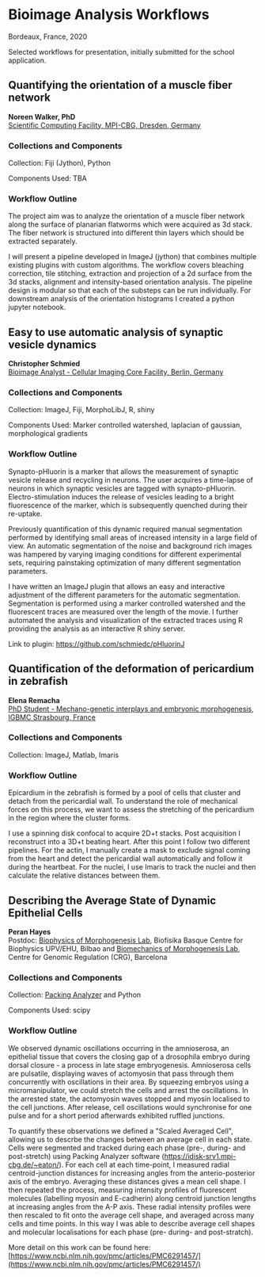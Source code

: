# Bioimage Analysis Workflows

Bordeaux, France, 2020

Selected workflows for presentation, initially submitted for the school application. 

## Quantifying the orientation of a muscle fiber network

**Noreen Walker, PhD**  
[Scientific Computing Facility, MPI-CBG, Dresden, Germany](https://www.mpi-cbg.de/services-facilities/core-facilities/scientific-computing-facility/service-portfolio-overview/)

### Collections and Components 

Collection: Fiji (Jython), Python

Components Used: TBA

### Workflow Outline

The project aim was to analyze the orientation of a muscle fiber network along the surface of planarian flatworms which were acquired as 3d stack. The fiber network is structured into different thin layers which should be extracted separately.

I will present a pipeline developed in ImageJ (jython) that combines multiple existing plugins with custom algorithms. The workflow covers bleaching correction, tile stitching, extraction and projection of a 2d surface from the 3d stacks, alignment and intensity-based orientation analysis. The pipeline design is modular so that each of the substeps can be run individually. For downstream analysis of the orientation histograms I created a python jupyter notebook.

## Easy to use automatic analysis of synaptic vesicle dynamics

**Christopher Schmied**         
[Bioimage Analyst - Cellular Imaging Core Facility, Berlin, Germany](https://www.leibniz-fmp.de/core-facilities/cellular-imaging/lehmann/research.html)

### Collections and Components 

Collection: ImageJ, Fiji, MorphoLibJ, R, shiny 

Components Used: Marker controlled watershed, laplacian of gaussian, morphological gradients

### Workflow Outline

Synapto-pHluorin is a marker that allows the measurement of synaptic vesicle release and recycling in neurons. The user acquires a time-lapse of neurons in which synaptic vesicles are tagged with synapto-pHluorin. Electro-stimulation induces the release of vesicles  leading to a bright fluorescence of the marker, which is subsequently quenched during their re-uptake. 

Previously quantification of this dynamic required manual segmentation performed by identifying small areas of increased intensity in a large field of view. An automatic segmentation of the noise and background rich images was hampered by varying imaging conditions for different experimental sets, requiring painstaking optimization of many different segmentation parameters.

I have written an ImageJ plugin that allows an easy and interactive adjustment of the different parameters for the automatic segmentation. Segmentation is performed using a marker controlled watershed and the fluorescent traces are measured over the length of the movie. I further automated the analysis and visualization of the extracted traces using R providing the analysis as an interactive R shiny server. 

Link to plugin: https://github.com/schmiedc/pHluorinJ



## Quantification of the deformation of pericardium in zebrafish

**Elena Remacha**        
[PhD Student - Mechano-genetic interplays and embryonic morphogenesis, IGBMC Strasbourg, France](http://www.igbmc.fr/research/department/1/team/15/)

### Collections and Components 

Collection: ImageJ, Matlab, Imaris 

### Workflow Outline

Epicardium in the zebrafish is formed by a pool of cells that cluster and detach from the pericardial wall. To understand the role of mechanical forces on this process, we want to assess the stretching of the pericardium in the region where the cluster forms.

I use a spinning disk confocal to acquire 2D+t stacks. Post acquisition I reconstruct into a 3D+t beating heart. After this point I follow two different pipelines. For the actin, I manually create a mask to exclude signal coming from the heart and detect the pericardial wall automatically and follow it during the heartbeat. For the nuclei, I use Imaris to track the nuclei and then calculate the relative distances between them.


## Describing the Average State of Dynamic Epithelial Cells

**Peran Hayes**  
Postdoc: [Biophysics of Morphogenesis Lab]( http://biofisika.org/research-lines/biophysics-of-morphogenesis/), Biofisika Basque Centre for Biophysics UPV/EHU, Bilbao
and [Biomechanics of Morphogenesis Lab]( https://www.crg.eu/en/programmes-groups/solon-lab), Centre for Genomic Regulation (CRG), Barcelona

### Collections and Components 

Collection: [Packing Analyzer](https://idisk-srv1.mpi-cbg.de/~eaton/) and Python

Components Used: scipy

### Workflow Outline

We observed dynamic oscillations occurring in the amnioserosa, an epithelial tissue that covers the closing gap of a drosophila embryo during dorsal closure - a process in late stage embryogenesis. Amnioserosa cells are pulsatile, displaying waves of actomyosin that pass through them concurrently with oscillations in their area. By squeezing embryos using a micromanipulator, we could stretch the cells and arrest the oscillations. In the arrested state, the actomyosin waves stopped and myosin localised to the cell junctions. After release, cell oscillations would synchronise for one pulse and for a short period afterwards exhibited ruffled junctions.

To quantify these observations we defined a "Scaled Averaged Cell", allowing us to descrbe the changes between an average cell in each state. Cells were segmented and tracked during each phase (pre-, during- and post-stretch) using Packing Analyzer software (https://idisk-srv1.mpi-cbg.de/~eaton/). For each cell at each time-point, I measured radial centroid-junction distances for increasing angles from the anterio-posterior axis of the embryo. Averaging these distances gives a mean cell shape. I then repeated the process, measuring intensity profiles of fluorescent molecules (labelling myosin and E-cadherin) along centroid junction lengths at increasing angles from the A-P axis. These radial intensity profiles were then rescaled to fit onto the average cell shape, and averaged across many cells and time points. In this way I was able to describe average cell shapes and molecular localisations for each phase (pre- during- and post-stratch).

More detail on this work can be found here: [https://www.ncbi.nlm.nih.gov/pmc/articles/PMC6291457/](https://www.ncbi.nlm.nih.gov/pmc/articles/PMC6291457/)
